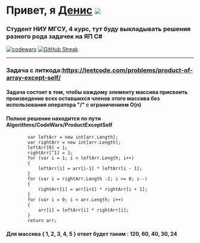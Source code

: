 # Привет, я [Денис](https://t.me/BigSm0ukRU) ![](https://github.com/blackcater/blackcater/raw/main/images/Hi.gif) 
### Студент НИУ МГСУ, 4 курс, тут буду выкладывать решения разного рода задачек на ЯП C#
[![codewars](https://www.codewars.com/users/BigSm0uk/badges/large)](https://www.codewars.com/users/BigSm0uk)
[![GitHub Streak](https://github-readme-streak-stats.herokuapp.com/?user=DenverCoder1)](https://git.io/streak-stats)
____
### Задача с литкода:https://leetcode.com/problems/product-of-array-except-self/
#### Задача состоит в том, чтобы каждому элементу массива присвоить произведение всех оставшихся членов этого массива без использования оператора "/" с ограничением O(n)
#### Полное решение находится по пути Algorithms/CodeWars/ProductExceptSelf
```
        var leftArr = new int[arr.Length];
        var rightArr = new int[arr.Length];
        leftArr[0] = 1;
        rightArr[^1] = 1;
        for (var i = 1; i < leftArr.Length; i++)
        {
            leftArr[i] = arr[i-1] * leftArr[i - 1];
        }
        for (var i = rightArr.Length -2; i >= 0; i--)
        {
            rightArr[i] = arr[i+1] * rightArr[i + 1];
        }
        for (var i = 0; i < arr.Length; i++)
        {
            arr[i] = leftArr[i] * rightArr[i];
        }
        return arr;
```
#### Для массива { 1, 2, 3, 4, 5 } ответ будет таким : 120, 60, 40, 30, 24
